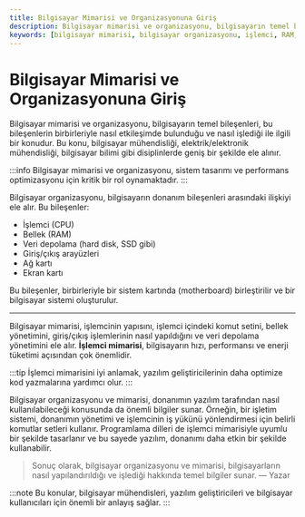 ```yaml
---
title: Bilgisayar Mimarisi ve Organizasyonuna Giriş
description: Bilgisayar mimarisi ve organizasyonu, bilgisayarın temel bileşenleri ve bu bileşenlerin etkileşimlerini inceler. Bu alandaki bilgiler, donanım ve yazılım arasındaki ilişkiyi anlamak için önemlidir.
keywords: [bilgisayar mimarisi, bilgisayar organizasyonu, işlemci, RAM, veri depolama, yazılım, mühendislik]
---
```


# Bilgisayar Mimarisi ve Organizasyonuna Giriş

Bilgisayar mimarisi ve organizasyonu, bilgisayarın temel bileşenleri, bu bileşenlerin birbirleriyle nasıl etkileşimde bulunduğu ve nasıl işlediği ile ilgili bir konudur. Bu konu, bilgisayar mühendisliği, elektrik/elektronik mühendisliği, bilgisayar bilimi gibi disiplinlerde geniş bir şekilde ele alınır.

:::info
Bilgisayar mimarisi ve organizasyonu, sistem tasarımı ve performans optimizasyonu için kritik bir rol oynamaktadır.
:::

Bilgisayar organizasyonu, bilgisayarın donanım bileşenleri arasındaki ilişkiyi ele alır. Bu bileşenler:
- İşlemci (CPU)
- Bellek (RAM)
- Veri depolama (hard disk, SSD gibi)
- Giriş/çıkış arayüzleri
- Ağ kartı
- Ekran kartı

Bu bileşenler, birbirleriyle bir sistem kartında (motherboard) birleştirilir ve bir bilgisayar sistemi oluşturulur.

---

Bilgisayar mimarisi, işlemcinin yapısını, işlemci içindeki komut setini, bellek yönetimini, giriş/çıkış işlemlerinin nasıl yapıldığını ve veri depolama yönetimini ele alır. **İşlemci mimarisi**, bilgisayarın hızı, performansı ve enerji tüketimi açısından çok önemlidir.

:::tip
İşlemci mimarisini iyi anlamak, yazılım geliştiricilerinin daha optimize kod yazmalarına yardımcı olur.
:::

Bilgisayar organizasyonu ve mimarisi, donanımın yazılım tarafından nasıl kullanılabileceği konusunda da önemli bilgiler sunar. Örneğin, bir işletim sistemi, donanımın yönetimi ve işlemcinin iş yükünü yönlendirmesi için belirli komutlar setleri kullanır. Programlama dilleri de işlemci mimarisiyle uyumlu bir şekilde tasarlanır ve bu sayede yazılım, donanımı daha etkin bir şekilde kullanabilir.

> Sonuç olarak, bilgisayar organizasyonu ve mimarisi, bilgisayarların nasıl yapılandırıldığı ve işlediği hakkında temel bilgiler sunar. 
— Yazar

:::note
Bu konular, bilgisayar mühendisleri, yazılım geliştiricileri ve bilgisayar kullanıcıları için önemli bir anlayış sağlar.
:::